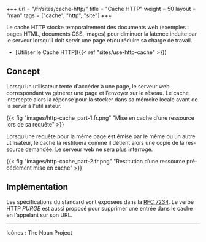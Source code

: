 +++
url = "/fr/sites/cache-http/"
title = "Cache HTTP"
weight = 50
layout = "man"
tags = ["cache", "http", "site"]
+++

Le cache HTTP stocke tem­po­rai­re­ment des docu­ments web (exemples : pages HTML, docu­ments CSS, images) pour dimi­nuer la latence induite par le ser­veur lors­qu’il doit ser­vir une page et/ou réduire sa charge de tra­vail.

- [Utiliser le Cache HTTP]({{< ref "sites/use-http-cache" >}})

## Concept

Lorsqu’un utilisateur tente d'accéder à une page, le serveur web correspondant va géné­rer une page et l’en­voyer sur le réseau. Le cache inter­cepte alors la réponse pour la stocker dans sa mémoire locale avant de la ser­vir à l'utilisateur.

{{< fig "images/http-cache_part-1.fr.png" "Mise en cache d’une res­source lors de sa requête" >}}

Lorsqu’une requête pour la même page est émise par le même ou un autre utilisateur, le cache la restituera comme il détient alors une copie de la res­source deman­dée. Le ser­veur web ne sera plus inter­ro­gé.

{{< fig "images/http-cache_part-2.fr.png" "Restitution d’une res­source pré­cé­dement mise en cache" >}}

## Implémentation

Les spé­ci­fi­ca­tions du stan­dard sont exposées dans la [RFC 7234](https://tools.ietf.org/html/rfc7234). Le verbe HTTP _PURGE_ est aussi proposé pour supprimer une entrée dans le cache en l’ap­pe­lant sur son URL.

---
Icônes : The Noun Project
